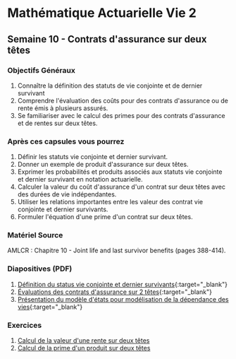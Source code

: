 # Mathématique Actuarielle Vie 2 

## Semaine 10 - Contrats d'assurance sur deux têtes

### Objectifs Généraux
1. Connaître la définition des statuts de vie conjointe et de dernier survivant 
2. Comprendre l'évaluation des coûts pour des contrats d'assurance ou de rente émis à plusieurs assurés.
3. Se familiariser avec le calcul des primes pour des contrats d'assurance et de rentes sur deux têtes.


### Après ces capsules vous pourrez
1. Définir les statuts vie conjointe et dernier survivant.
2. Donner un exemple de produit d'assurance sur deux têtes.
3. Exprimer les probabilités et produits associés aux statuts vie conjointe et dernier survivant en notation actuarielle.
4. Calculer la valeur du coût d'assurance d'un contrat sur deux têtes avec des durées de vie indépendantes.
5. Utiliser les relations importantes entre les valeur des contrat vie conjointe et dernier survivants.
6. Formuler l'équation d'une prime d'un contrat sur deux têtes.

### Matériel Source
AMLCR : Chapitre 10 - Joint life and last survivor benefits (pages 388-414).

### Diapositives (PDF)

1. [Définition du status vie conjointe et dernier survivants](./diapositives/chap8-jlls.pdf){:target="_blank"}
2. [Évaluations des contrats d'assurance sur 2 têtes](./diapositives/chap8-evaluation.pdf){:target="_blank"}
3. [Présentation du modèle d'états pour modélisation de la dépendance des vies](){:target="_blank"}

### Exercices

1. [Calcul de la valeur d'une rente sur deux têtes](notebook/exemple_10_1.ipynb)
2. [Calcul de la prime d'un produit sur deux têtes](notebook/exemple_10_2.ipynb)